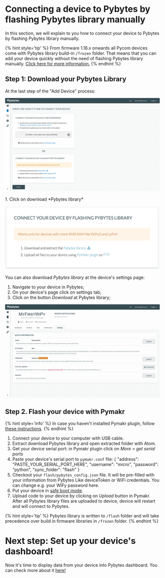 # Connecting a device to Pybytes by flashing Pybytes library manually

In this section, we will explain to you how to connect your device to Pybytes by flashing Pybytes library manually.

{% hint style='tip' %}
From firmware 1.16.x onwards all Pycom devices come with Pybytes library build-in `/frozen` folder.
That means that you can add your device quickly without the need of flashing Pybytes library manually. [Click here for more information.](quick.md)
{% endhint %}

## Step 1: Download your Pybytes Library
At the last step of the "Add Device" process:
<p><img src ="../../../img/pybytes/add-device-wizard/pybyteslib-box.gif" width="800"></p>
1. Click on download *Pybytes library*
<p><img src ="../../../img/pybytes/pybytes-library-wizard.png" width="550"></p>

You can also download *Pybytes library* at the device's settings page:
1. Navigate to your device in Pybytes;
2. On your device's page click on settings tab;
3. Click on the button *Download* at Pybytes library;
<p><img src ="../../../img/pybytes/pybytes-library-download.gif"></p>

## Step 2. Flash your device with Pymakr

{% hint style='info' %}
In case you haven't installed Pymakr plugin, follow [these instructions](../../pymakr/installation/atom.md).
{% endhint %}

1. Connect your device to your computer with USB cable.
2. Extract download Pybytes library and open extracted folder with Atom.
3. Get your device serial port: in Pymakr plugin click on *More* > *get serial ports*
4. Paste your device's serial port to `pymakr.conf` file:
        {
            "address": "PASTE_YOUR_SERIAL_PORT_HERE",
            "username": "micro",
            "password": "python",
            "sync_folder": "flash"
        }
5. Checkout your `flash/pybytes_config.json` file. It will be pre-filled with your information from Pybytes
Like deviceToken or WiFi credentials. You can change e.g. your WiFy password here.
6. Put your device in [safe boot mode](../../gettingstarted/programming/safeboot.md).
7. Upload code to your device by clicking on *Upload* button in Pymakr.
After all Pybytes library files are uploaded to device, device will restart and will connect to Pybytes.

{% hint style='tip' %}
Pybytes library is written to `/flash` folder and will take precedence over build in firmware libraries in `/frozen` folder.
{% endhint %}

# Next step: Set up your device's dashboard!
Now it's time to display data from your device into Pybytes dashboard. You can check more about it [here!](../dashboard/intro.md)
